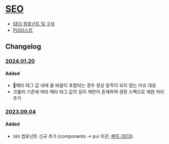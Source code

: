 # [SEO](https://rxc.atlassian.net/browse/FE-3513)
  * [SEO 컴포넌트 및 구성](https://www.notion.so/rxc/SEO-925299936cc74a719d7fe981d4f3a17c?pvs=4)
  * [PUI리스트](../README.md)

## Changelog

### [2024.01.20](https://rxc.atlassian.net/browse/FE-3979)
#### Added
  * 메타 태그 값 내에 줄 바꿈이 포함되는 경우 정상 동작이 되지 않는 이슈 대응
  * 크롤러 기준에 따라 메타 태그 값의 길이 제한이 존재하여 권장 스펙으로 제한 처리 추가

### [2023.09.04](https://github.com/rxcompany/fe-mobile/commit/bc9b7b1398b05d298801183eee918261a58a5e52)
#### Added
  * `SEO` 컴포넌트 신규 추가 (components -> pui 이관, [#FE-3513](https://rxc.atlassian.net/browse/FE-3513))
